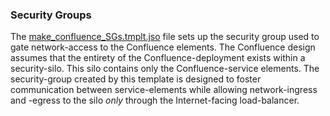 ### Security Groups

The [make_confluence_SGs.tmplt.jso](/Templates/make_confluence_SGs.tmplt.jso) file sets up the security group used to gate network-access to the Confluence elements. The Confluence design assumes that the entirety of the Confluence-deployment exists within a security-silo. This silo contains only the Confluence-service elements. The security-group created by this template is designed to foster communication between service-elements while allowing network-ingress and -egress to the silo _only_ through the Internet-facing load-balancer.
